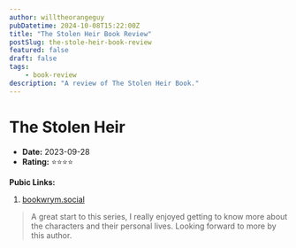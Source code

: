```yaml
---
author: willtheorangeguy
pubDatetime: 2024-10-08T15:22:00Z
title: "The Stolen Heir Book Review"
postSlug: the-stole-heir-book-review
featured: false
draft: false
tags:
    - book-review
description: "A review of The Stolen Heir Book."
---
```


# The Stolen Heir

-   **Date:** 2023-09-28
-   **Rating:** ⭐⭐⭐⭐

**Pubic Links:**

1. [bookwrym.social](https://bookwyrm.social/user/willtheorangeguy/review/5442749/s/a-great-start)

> A great start to this series, I really enjoyed getting to know more about the characters and their personal lives. Looking forward to more by this author.
